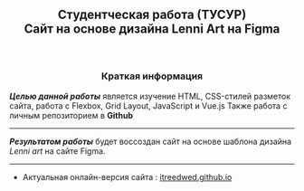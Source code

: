 <h2><p style="text-align: center;">Студентческая работа (ТУСУР)<br>
Сайт на основе дизайна Lenni Art на Figma</p></h2><br>
 
<h3><p style="text-align: center;">Краткая информация</p></h3>

***Целью данной работы*** является изучение HTML, CSS-стилей
разметок сайта, работа с Flexbox, Grid Layout, JavaScript и Vue.js
Также работа с личным репозиторием в **Github**

***

***Результатом работы*** будет воссоздан сайт на основе шаблона дизайна *Lenni art* на сайте Figma.

***

* Актуальная онлайн-версия сайта : [itreedwed.github.io][def]

[def]: itreedwed.github.io "Перейти"
